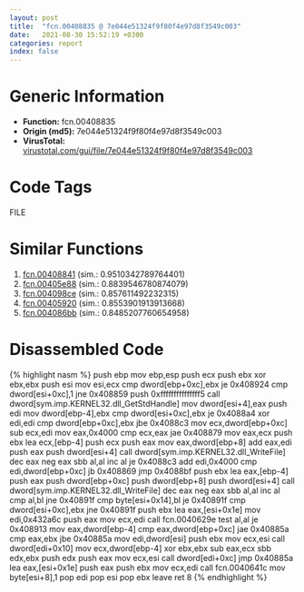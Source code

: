 ```yaml
---
layout: post
title:  "fcn.00408835 @ 7e044e51324f9f80f4e97d8f3549c003"
date:   2021-08-30 15:52:19 +0300
categories: report
index: false
---
```


# Generic Information
- **Function:** fcn.00408835
- **Origin (md5):** 7e044e51324f9f80f4e97d8f3549c003
- **VirusTotal:** [virustotal.com/gui/file/7e044e51324f9f80f4e97d8f3549c003][virustotal_ref]

# Code Tags
<span class="tag" id="FILE">FILE</span>


# Similar Functions

1. [fcn.00408841][similar_1_ref] (sim.: 0.9510342789764401)
2. [fcn.00405e88][similar_2_ref] (sim.: 0.8839546780874079)
3. [fcn.004098ce][similar_3_ref] (sim.: 0.857611492232315)
4. [fcn.00405920][similar_4_ref] (sim.: 0.8553901913913668)
5. [fcn.004086bb][similar_5_ref] (sim.: 0.8485207760654958)


# Disassembled Code

{% highlight nasm %}
push ebp
mov ebp,esp
push ecx
push ebx
xor ebx,ebx
push esi
mov esi,ecx
cmp dword[ebp+0xc],ebx
je 0x408924
cmp dword[esi+0xc],1
jne 0x408859
push 0xfffffffffffffff5
call dword[sym.imp.KERNEL32.dll_GetStdHandle]
mov dword[esi+4],eax
push edi
mov dword[ebp-4],ebx
cmp dword[esi+0xc],ebx
je 0x4088a4
xor edi,edi
cmp dword[ebp+0xc],ebx
jbe 0x4088c3
mov ecx,dword[ebp+0xc]
sub ecx,edi
mov eax,0x4000
cmp ecx,eax
jae 0x408879
mov eax,ecx
push ebx
lea ecx,[ebp-4]
push ecx
push eax
mov eax,dword[ebp+8]
add eax,edi
push eax
push dword[esi+4]
call dword[sym.imp.KERNEL32.dll_WriteFile]
dec eax
neg eax
sbb al,al
inc al
je 0x4088c3
add edi,0x4000
cmp edi,dword[ebp+0xc]
jb 0x408869
jmp 0x4088bf
push ebx
lea eax,[ebp-4]
push eax
push dword[ebp+0xc]
push dword[ebp+8]
push dword[esi+4]
call dword[sym.imp.KERNEL32.dll_WriteFile]
dec eax
neg eax
sbb al,al
inc al
cmp al,bl
jne 0x40891f
cmp byte[esi+0x14],bl
je 0x40891f
cmp dword[esi+0xc],ebx
jne 0x40891f
push ebx
lea eax,[esi+0x1e]
mov edi,0x432a6c
push eax
mov ecx,edi
call fcn.0040629e
test al,al
je 0x408913
mov eax,dword[ebp-4]
cmp eax,dword[ebp+0xc]
jae 0x40885a
cmp eax,ebx
jbe 0x40885a
mov edi,dword[esi]
push ebx
mov ecx,esi
call dword[edi+0x10]
mov ecx,dword[ebp-4]
xor ebx,ebx
sub eax,ecx
sbb edx,ebx
push edx
push eax
mov ecx,esi
call dword[edi+0xc]
jmp 0x40885a
lea eax,[esi+0x1e]
push eax
push ebx
mov ecx,edi
call fcn.0040641c
mov byte[esi+8],1
pop edi
pop esi
pop ebx
leave 
ret 8
{% endhighlight %}


[similar_1_ref]: /report/fcn.00408841@319cf4affa41f752783e62f81908d682
[similar_2_ref]: /report/fcn.00405e88@4c2db4ba96e80258daff665d7d7a016a
[similar_3_ref]: /report/fcn.004098ce@f068e0a788db6c075da6c407576e943b
[similar_4_ref]: /report/fcn.00405920@4c2db4ba96e80258daff665d7d7a016a
[similar_5_ref]: /report/fcn.004086bb@319cf4affa41f752783e62f81908d682
[virustotal_ref]: https://www.virustotal.com/gui/file/7e044e51324f9f80f4e97d8f3549c003